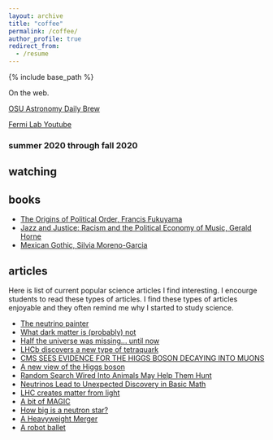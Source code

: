 ```yaml
---
layout: archive
title: "coffee"
permalink: /coffee/
author_profile: true
redirect_from:
  - /resume
---
```


{% include base_path %}

On the web.

[OSU Astronomy Daily Brew](http://www.astronomy.ohio-state.edu/Coffee/coffee.html)

[Fermi Lab Youtube](https://www.youtube.com/channel/UCD5B6VoXv41fJ-IW8Wrhz9A)

### summer 2020 through fall 2020

## watching

## books
* [The Origins of Political Order, Francis Fukuyama](https://en.wikipedia.org/wiki/The_Origins_of_Political_Order#:~:text=The%20Origins%20of%20Political%20Order%3A%20From%20prehuman%20times%20to%20the,what%20makes%20a%20state%20stable.&text=According%20to%20Fukuyama%2C%20a%20stable,the%20state%20and%20be%20accountable.)
* [Jazz and Justice: Racism and the Political Economy of Music, Gerald Horne](https://nyupress.org/9781583677858/jazz-and-justice/)
* [Mexican Gothic, Silvia Moreno-Garcia](https://www.penguinrandomhouse.com/books/577068/mexican-gothic-by-silvia-moreno-garcia/)

## articles
Here is list of current popular science articles I find interesting. I encourge students to read these types of articles. I find these types of articles enjoyable and they often remind me why I started to study science.
* [The neutrino painter](https://www.symmetrymagazine.org/article/the-neutrino-painter)
* [What dark matter is (probably) not](https://www.symmetrymagazine.org/article/what-dark-matter-is-probably-not?fbclid=IwAR3Tm6QgQiFawHWdN2wpclPUKtDaUxMSzcVgCWGXi_QQAS4JvySmfACTtS4)
* [Half the universe was missing... until now](https://www.youtube.com/watch?v=Kp_kqamkYpw&t=744s)
* [LHCb discovers a new type of tetraquark](https://www.symmetrymagazine.org/article/lhcb-discovers-a-new-type-of-tetraquark?fbclid=IwAR3Ha6aG8z9wtJWzdA_tplbHv9nymBrYSf29NLfn_znEM7aqgtvA9_VgGYs)
* [CMS SEES EVIDENCE FOR THE HIGGS BOSON DECAYING INTO MUONS](http://cms.cern/news/cms-sees-evidence-higgs-boson-decaying-muons?fbclid=IwAR0VzIfVkg1vc_idL9Ln58_QahSAe-CW5gTS6RKwLhoiVS0ogcWHRV9OGKg)
* [A new view of the Higgs boson](https://www.symmetrymagazine.org/article/a-new-view-of-the-higgs-boson)
* [Random Search Wired Into Animals May Help Them Hunt](https://www.quantamagazine.org/random-search-wired-into-animals-may-help-them-hunt-20200611/?fbclid=IwAR1z2Zn07qj4fIg7n1w_QUN-5x2pPoKw7wY-gl5YC6-Z73K7nqtaYBDuBRg)
* [Neutrinos Lead to Unexpected Discovery in Basic Math](https://www.quantamagazine.org/neutrinos-lead-to-unexpected-discovery-in-basic-math-20191113/?fbclid=IwAR1z2Zn07qj4fIg7n1w_QUN-5x2pPoKw7wY-gl5YC6-Z73K7nqtaYBDuBRg)
* [LHC creates matter from light](https://www.symmetrymagazine.org/article/lhc-creates-matter-from-light)
* [A bit of MAGIC](https://www.symmetrymagazine.org/article/a-bit-of-magic)
* [How big is a neutron star?](https://www.symmetrymagazine.org/article/how-big-is-a-neutron-star)
* [A Heavyweight Merger](https://physics.aps.org/articles/v13/111?fbclid=IwAR2X4Vc0UDQVp5raNtQN2nIlBDt1gwni_zyjIm6OsTR7jpPzAFo2ZheU3fk)
* [A robot ballet](https://www.symmetrymagazine.org/article/a-robot-ballet)
